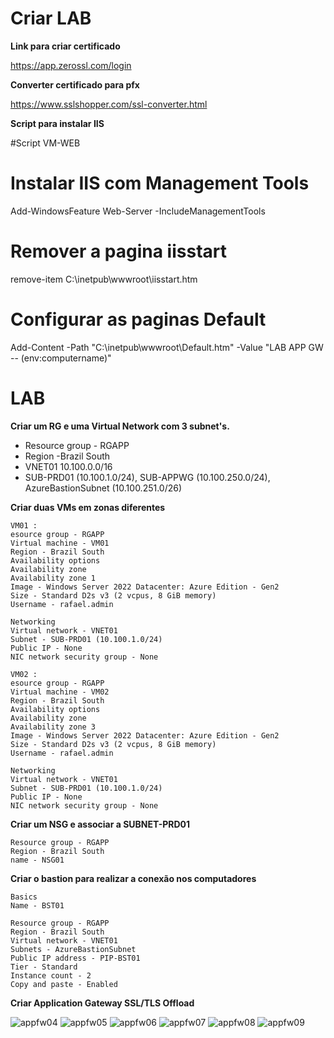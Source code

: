 # Criar LAB

__Link para criar certificado__

https://app.zerossl.com/login

__Converter certificado para pfx__

https://www.sslshopper.com/ssl-converter.html


__Script para instalar IIS__

#Script VM-WEB
# Instalar IIS com Management Tools
Add-WindowsFeature Web-Server -IncludeManagementTools

# Remover a pagina iisstart 
remove-item C:\inetpub\wwwroot\iisstart.htm

# Configurar as paginas Default
Add-Content -Path "C:\inetpub\wwwroot\Default.htm" -Value "LAB APP GW -- $($env:computername)"


# LAB

__Criar um RG e uma Virtual Network com 3 subnet's.__

* Resource group  - RGAPP
* Region -Brazil South
* VNET01 10.100.0.0/16
* SUB-PRD01 (10.100.1.0/24), SUB-APPWG (10.100.250.0/24), AzureBastionSubnet (10.100.251.0/26)

__Criar duas VMs em zonas diferentes__
```
VM01 :
esource group - RGAPP
Virtual machine - VM01
Region - Brazil South
Availability options
Availability zone
Availability zone 1
Image - Windows Server 2022 Datacenter: Azure Edition - Gen2
Size - Standard D2s v3 (2 vcpus, 8 GiB memory)
Username - rafael.admin

Networking
Virtual network - VNET01
Subnet - SUB-PRD01 (10.100.1.0/24)
Public IP - None
NIC network security group - None

VM02 : 
esource group - RGAPP
Virtual machine - VM02
Region - Brazil South
Availability options
Availability zone
Availability zone 3
Image - Windows Server 2022 Datacenter: Azure Edition - Gen2
Size - Standard D2s v3 (2 vcpus, 8 GiB memory)
Username - rafael.admin

Networking
Virtual network - VNET01
Subnet - SUB-PRD01 (10.100.1.0/24)
Public IP - None
NIC network security group - None
```


__Criar um NSG e associar a SUBNET-PRD01__
```
Resource group - RGAPP
Region - Brazil South
name - NSG01
```

__Criar o bastion para realizar a conexão nos computadores__

```
Basics
Name - BST01

Resource group - RGAPP
Region - Brazil South
Virtual network - VNET01
Subnets - AzureBastionSubnet
Public IP address - PIP-BST01
Tier - Standard
Instance count - 2
Copy and paste - Enabled

```

__Criar Application Gateway SSL/TLS Offload__

![appfw04](Images/appfw04.png)
![appfw05](Images/appfw05.png)
![appfw06](Images/appfw06.png)
![appfw07](Images/appfw07.png)
![appfw08](Images/appfw08.png)
![appfw09](Images/appfw09.png)
